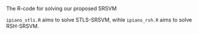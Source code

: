 The R-code for solving our proposed SRSVM

`ipiano_stls.R` aims to solve STLS-SRSVM, wihle `ipiano_rsh.R` aims to solve RSH-SRSVM.
